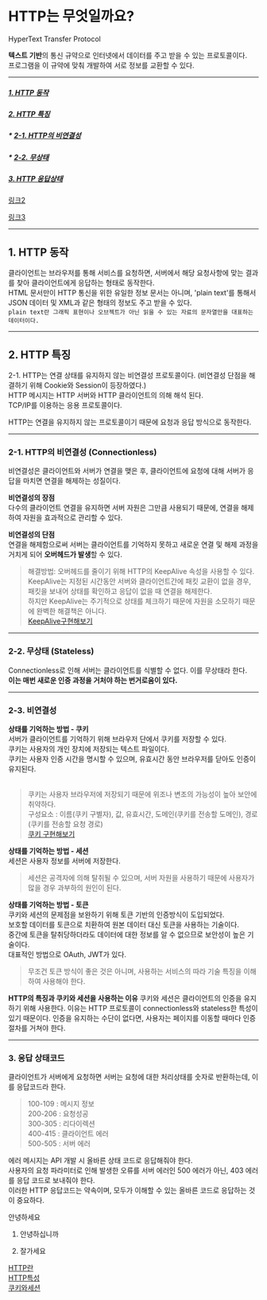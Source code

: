# HTTP는 무엇일까요?
HyperText Transfer Protocol

**텍스트 기반**의 통신 규약으로 인터넷에서 데이터를 주고 받을 수 있는 프로토콜이다. <br>
프로그램을 이 규약에 맞춰 개발하여 서로 정보를 교환할 수 있다.

---
##### [1. HTTP 동작](1.-HTTP-동작)
##### [2. HTTP 특징](2.-HTTP-특징)
##### * [2-1. HTTP의 비연결성](2-1.-HTTP의-비연결성-(connectionless))
##### * [2-2. 무상태](2-2.-무상태-(stateless))
##### [3. HTTP 응답상태](2.-응답-상태코드) <br/>


[링크2](안녕하세요) <br/>

[링크3](1.-안녕하십니까) <br/>

---

## 1. HTTP 동작

클라이언트는 브라우저를 통해 서비스를 요청하면, 서버에서 해당 요청사항에 맞는 결과를 찾아 클라이언트에게 응답하는 형태로 동작한다. <br/>
HTML 문서만이 HTTP 통신을 위한 유일한 정보 문서는 아니며, 'plain text'를 통해서 JSON 데이터 및 XML과 같은 형태의 정보도 주고 받을 수 있다. <br/>
`plain text란 그래픽 표현이나 오브젝트가 아닌 읽을 수 있는 자료의 문자열만을 대표하는 데이터이다.`

--- 

## 2. HTTP 특징

2-1. HTTP는 연결 상태를 유지하지 않는 비연결성 프로토콜이다. (비연결성 단점을 해결하기 위해 Cookie와 Session이 등장하였다.) <br>
HTTP 메시지는 HTTP 서버와 HTTP 클라이언트의 의해 해석 된다. <br/>
TCP/IP를 이용하는 응용 프로토콜이다.<br/>

HTTP는 연결을 유지하지 않는 프로토콜이기 때문에 요청과 응답 방식으로 동작한다. <br/>

---

### 2-1. HTTP의 비연결성 (Connectionless)
비연결성은 클라이언트와 서버가 연결을 맺은 후, 클라이언트에 요청에 대해 서버가 응답을 마치면 연결을 해제하는 성질이다. <br/>

**비연결성의 장점** <br/>
다수의 클라이언트 연결을 유지하면 서버 자원은 그만큼 사용되기 때문에, 연결을 해제하여 자원을 효과적으로 관리할 수 있다. <br/>

**비연결성의 단점** <br/>
연결을 해제함으로써 서버는 클라이언트를 기억하지 못하고 새로운 연결 및 해제 과정을 거치게 되어 **오버헤드가 발생**할 수 있다. <br/>

>해결방법: 오버헤드를 줄이기 위해 HTTP의 KeepAlive 속성을 사용할 수 있다. <br/>
>KeepAlive는 지정된 시간동안 서버와 클라이언트간에 패킷 교환이 없을 경우, 패킷을 보내어 상태를 확인하고 응답이 없을 때 연결을 해제한다. <br/>
>하지만 KeepAlive는 주기적으로 상태를 체크하기 때문에 자원을 소모하기 때문에 완벽한 해결책은 아니다. </br>
>[KeepAlive구현해보기](https://kkundi.tistory.com/36)

---

### 2-2. 무상태 (Stateless)
Connectionless로 인해 서버는 클라이언트를 식별할 수 없다. 이를 무상태라 한다. <br/>
__이는 매번 새로운 인증 과정을 거처야 하는 번거로움이 있다.__

---

### 2-3. 비연결성
**상태를 기억하는 방법 - 쿠키** <br/>
서버가 클라이언트를 기억하기 위해 브라우저 단에서 쿠키를 저장할 수 있다. <br/>
쿠키는 사용자의 개인 장치에 저장되는 텍스트 파일이다. <br/>
쿠키는 사용자 인증 시간을 명시할 수 있으며, 유효시간 동안 브라우저를 닫아도 인증이 유지된다. <br/>
<br/>
> 쿠키는 사용자 브라우저에 저장되기 때문에 위조나 변조의 가능성이 높아 보안에 취약하다. <br/>
> 구성요소 : 이름(쿠키 구별자), 값, 유효시간, 도메인(쿠키를 전송할 도메인), 경로(쿠키를 전송할 요청 경로) <br/>
[쿠키 구현해보기](...) <br/>

**상태를 기억하는 방법 - 세션** <br/>
세션은 사용자 정보를 서버에 저장한다.

> 세션은 공격자에 의해 탈취될 수 있으며, 서버 자원을 사용하기 때문에 사용자가 많을 경우 과부하의 원인이 된다.

**상태를 기억하는 방법 - 토큰** <br/>
쿠키와 세션의 문제점을 보완하기 위해 토큰 기반의 인증방식이 도입되었다. <br/>
보호할 데이터를 토큰으로 치환하여 원본 데이터 대신 토큰을 사용하는 기술이다. <br/>
중간에 토큰을 탈취당하더라도 데이터에 대한 정보를 알 수 없으므로 보안성이 높은 기술이다. <br/>
대표적인 방법으로 OAuth, JWT가 있다. <br/>

> 무조건 토큰 방식이 좋은 것은 아니며, 사용하는 서비스의 따라 기술 특징을 이해하여 사용해야 한다.

**HTTP의 특징과 쿠키와 세션을 사용하는 이유**
쿠키와 세션은 클라이언트의 인증을 유지하기 위해 사용한다.
이유는 HTTP 프로토콜이 connectionless와 stateless한 특성이 있기 때문이다.
인증을 유지하는 수단이 없다면, 사용자는 페이지를 이동할 때마다 인증 절차를 거쳐야 한다.

--- 

### 3. 응답 상태코드
클라이언트가 서버에게 요청하면 서버는 요청에 대한 처리상태를 숫자로 반환하는데, 이를 응답코드라 한다.

> 100-109 : 메시지 정보 <br/>
> 200-206 : 요청성공 <br/>
> 300-305 : 리다이렉션 <br/>
> 400-415 : 클라이언트 에러 <br/>
> 500-505 : 서버 에러 <br/>

에러 메시지는 API 개발 시 올바른 상태 코드로 응답해줘야 한다. <br/>
사용자의 요청 파라미터로 인해 발생한 오류를 서버 에러인 500 에러가 아닌, 403 에러를 응답 코드로 보내줘야 한다. <br/>
이러한 HTTP 응답코드는 약속이며, 모두가 이해할 수 있는 올바른 코드로 응답하는 것이 중요하다.

안녕하세요

1. 안녕하십니까

1. 잘가세요

[HTTP란](https://velog.io/@surim014/HTTP%EB%9E%80-%EB%AC%B4%EC%97%87%EC%9D%B8%EA%B0%80) <br/>
[HTTP특성](https://victorydntmd.tistory.com/286) <br/>
[쿠키와세션](https://https://victorydntmd.tistory.com/34)

